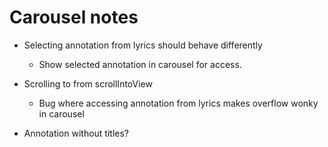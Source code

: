 # Carousel notes

* Selecting annotation from lyrics should behave differently
    * Show selected annotation in carousel for access.

* Scrolling to from scrollIntoView
    * Bug where accessing annotation from lyrics makes overflow wonky in carousel

* Annotation without titles?
